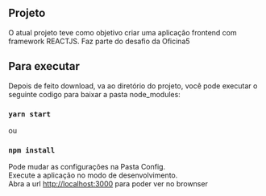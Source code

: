## Projeto
O atual projeto teve como objetivo criar uma aplicação frontend com framework REACTJS. Faz parte do desafio da Oficina5

## Para executar 

Depois de feito download, va ao diretório do projeto, você pode executar o seguinte codigo para baixar a pasta node_modules:

### `yarn start`

ou

### `npm install`

Pode mudar as configurações na Pasta Config. <br />
Execute a aplicação no modo de desenvolvimento. <br />
Abra a url [http://localhost:3000](http://localhost:3000) para poder ver no brownser

